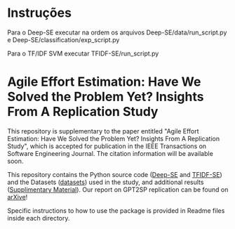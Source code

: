 # Instruções

Para o Deep-SE executar na ordem os arquivos Deep-SE/data/run_script.py e Deep-SE/classification/exp_script.py

Para o TF/IDF SVM executar TFIDF-SE/run_script.py


# Agile Effort Estimation: Have We Solved the Problem Yet? Insights From A Replication Study

This repository is supplementary to the paper entitled "Agile Effort Estimation: Have We Solved the Problem Yet? Insights From A Replication Study", which is accepted for publication in the IEEE Transactions on Software Engineering Journal. The citation information will be available soon. 

This repository contains the Python source code ([Deep-SE](Deep-SE) and [TFIDF-SE](TFIDF-SE)) and the Datasets ([datasets](datasets)) used in the study, and additional results ([Supplimentary Material](OnlineAppendix/SupplementaryMaterial_AgileEffortEstimation_HaveWeSolvedTheProblemYet_InsightsFromAReplicationStudy.pdf)).
Our report on GPT2SP replication can be found on [arXive](https://arxiv.org/abs/2209.00437)!

Specific instructions to how to use the package is provided in Readme files inside each directory. 
